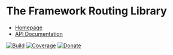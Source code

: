 # The Framework Routing Library

- [Homepage](https://the-framework.gitlab.io/libraries/routing.html)
- [API Documentation](https://the-framework.gitlab.io/libraries/routing/docs/)

[![Build](https://gitlab.com/the-framework/libraries/routing/badges/master/pipeline.svg)](https://gitlab.com/the-framework/libraries/routing/-/jobs)
[![Coverage](https://gitlab.com/the-framework/libraries/routing/badges/master/coverage.svg?job=test:php)](https://the-framework.gitlab.io/libraries/routing/coverage/)
[![Donate](https://img.shields.io/badge/Donate-PayPal-blue.svg)](https://www.paypal.com/cgi-bin/webscr?cmd=_s-xclick&hosted_button_id=NGBNW5PY4VSJ4)
